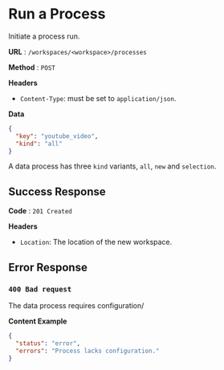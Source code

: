 # Run a Process

Initiate a process run.

**URL** : `/workspaces/<workspace>/processes`

**Method** : `POST`

**Headers**

- `Content-Type`: must be set to `application/json`.

**Data**

```json
{
  "key": "youtube_video",
  "kind": "all"
}
```

A data process has three `kind` variants, `all`, `new` and `selection`.

## Success Response

**Code** : `201 Created`

**Headers**

- `Location`: The location of the new workspace.

## Error Response

### `400 Bad request`

The data process requires configuration/

**Content Example**

```json
{
  "status": "error",
  "errors": "Process lacks configuration."
}
```
